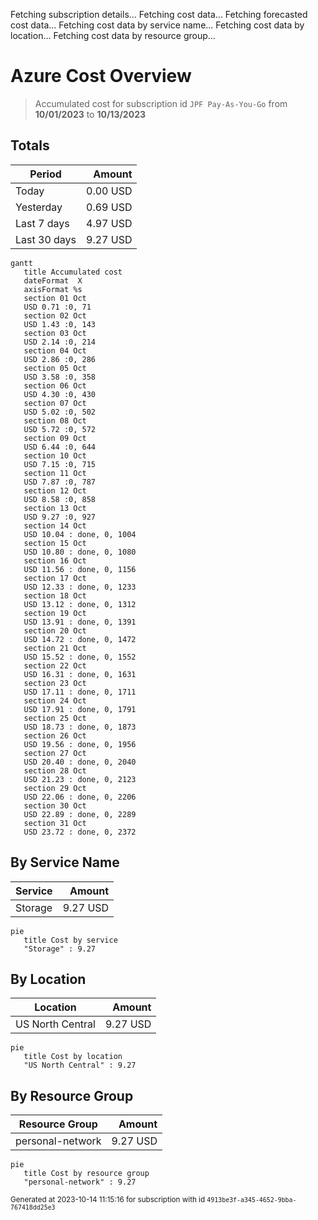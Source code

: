 Fetching subscription details...
Fetching cost data...
Fetching forecasted cost data...
Fetching cost data by service name...
Fetching cost data by location...
Fetching cost data by resource group...
# Azure Cost Overview

> Accumulated cost for subscription id `JPF Pay-As-You-Go` from **10/01/2023** to **10/13/2023**

## Totals

|Period|Amount|
|---|---:|
|Today|0.00 USD|
|Yesterday|0.69 USD|
|Last 7 days|4.97 USD|
|Last 30 days|9.27 USD|

```mermaid
gantt
   title Accumulated cost
   dateFormat  X
   axisFormat %s
   section 01 Oct
   USD 0.71 :0, 71
   section 02 Oct
   USD 1.43 :0, 143
   section 03 Oct
   USD 2.14 :0, 214
   section 04 Oct
   USD 2.86 :0, 286
   section 05 Oct
   USD 3.58 :0, 358
   section 06 Oct
   USD 4.30 :0, 430
   section 07 Oct
   USD 5.02 :0, 502
   section 08 Oct
   USD 5.72 :0, 572
   section 09 Oct
   USD 6.44 :0, 644
   section 10 Oct
   USD 7.15 :0, 715
   section 11 Oct
   USD 7.87 :0, 787
   section 12 Oct
   USD 8.58 :0, 858
   section 13 Oct
   USD 9.27 :0, 927
   section 14 Oct
   USD 10.04 : done, 0, 1004
   section 15 Oct
   USD 10.80 : done, 0, 1080
   section 16 Oct
   USD 11.56 : done, 0, 1156
   section 17 Oct
   USD 12.33 : done, 0, 1233
   section 18 Oct
   USD 13.12 : done, 0, 1312
   section 19 Oct
   USD 13.91 : done, 0, 1391
   section 20 Oct
   USD 14.72 : done, 0, 1472
   section 21 Oct
   USD 15.52 : done, 0, 1552
   section 22 Oct
   USD 16.31 : done, 0, 1631
   section 23 Oct
   USD 17.11 : done, 0, 1711
   section 24 Oct
   USD 17.91 : done, 0, 1791
   section 25 Oct
   USD 18.73 : done, 0, 1873
   section 26 Oct
   USD 19.56 : done, 0, 1956
   section 27 Oct
   USD 20.40 : done, 0, 2040
   section 28 Oct
   USD 21.23 : done, 0, 2123
   section 29 Oct
   USD 22.06 : done, 0, 2206
   section 30 Oct
   USD 22.89 : done, 0, 2289
   section 31 Oct
   USD 23.72 : done, 0, 2372
```

## By Service Name

|Service|Amount|
|---|---:|
|Storage|9.27 USD|

```mermaid
pie
   title Cost by service
   "Storage" : 9.27
```

## By Location

|Location|Amount|
|---|---:|
|US North Central|9.27 USD|

```mermaid
pie
   title Cost by location
   "US North Central" : 9.27
```

## By Resource Group

|Resource Group|Amount|
|---|---:|
|personal-network|9.27 USD|

```mermaid
pie
   title Cost by resource group
   "personal-network" : 9.27
```

<sup>Generated at 2023-10-14 11:15:16 for subscription with id `4913be3f-a345-4652-9bba-767418dd25e3`</sup>
